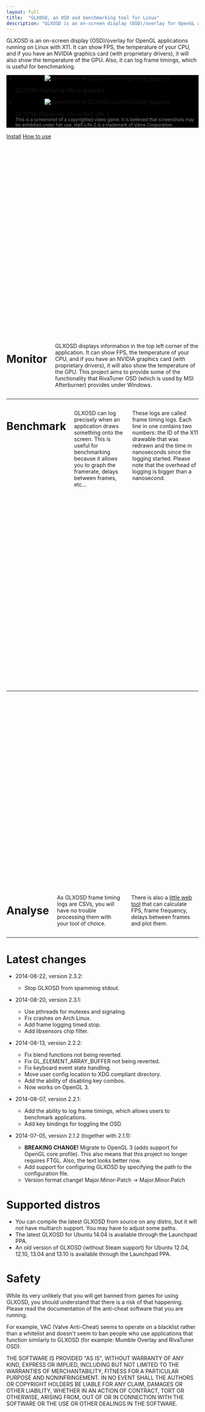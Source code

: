```yaml
---
layout: full
title:  "GLXOSD, an OSD and benchmarking tool for Linux"
description: "GLXOSD is an on-screen display (OSD)/overlay for OpenGL applications running on Linux with X11. It can show FPS, the temperature of your CPU, and if you have an NVIDIA graphics card (with proprietary drivers), it will also show the temperature of the GPU. Also, it can log frame timings, which is useful for benchmarking."
---
```

<dfn style="font-style: normal;">GLXOSD</dfn> is an on-screen display (OSD)/overlay for OpenGL applications running on Linux with X11. It can show FPS, the temperature of your CPU, and if you have an NVIDIA graphics card (with proprietary drivers), it will also show the temperature of the GPU. Also, it can log frame timings, which is useful for benchmarking.

<p>
	<div style="background-color: #000000">
		<ul class="example-orbit" data-orbit data-options="timer_speed: 5000">
			<li>
					<p align="center"><img src="img/glxgears.png" alt="Screenshot of GLXOSD running inside glxgears" class="text-center" ></img></p>
					<div class="orbit-caption">GLXOSD displaying info in glxgears.</div>
			</li>
			<li>
					<p align="center"><img src="img/hl2.png" alt="Screenshot of GLXOSD running inside glxgears"></img></p>
					<div class="orbit-caption">GLXOSD displaying info in Half-Life 2.</br><small style="color: #888888">This is a screenshot of a copyrighted video game. It is believed that screenshots may be exhibited under fair use. Half-Life 2 is a trademark of Valve Corporation.</small></div>
			</li>
		</ul>
	</div>
</p>
<p>
	<a href="install.html" class="button">Install</a>
	<a href="usage.html" class="button">How to use</a>
</p>

<div class="row">
	<div class="large-3 columns hide-for-medium-down">
		<svg xmlns="http://www.w3.org/2000/svg" width="100%" height="100%" viewBox="0 0 100 100">
			<text x="0" y="100" class=""
		        font-family="GeneralFoundicons" 
		        font-size="100">
		        &#xf00f;
		  	</text>
		</svg>
	</div>
	<div class="large-9 small-12 columns text-justify">
		<h1>Monitor</h1>
		<p>GLXOSD displays information in the top left corner of the application. It can show FPS, the temperature of your CPU, and if you have an NVIDIA graphics card (with proprietary drivers), it will also show the temperature of the GPU. This project aims to provide some of the functionality that RivaTuner OSD (which is used by MSI Afterburner) provides under Windows.</p>
	</div>
</div>
<hr>
<div class="row">
	<div class="large-9 small-12 columns text-justify">
		<h1>Benchmark</h1>
		<p>GLXOSD can log precisely when an application draws something onto the screen. This is useful for benchmarking because it allows you to graph the framerate, delays between frames, etc...</p>
		<p>These logs are called frame timing logs. Each line in one contains two numbers: the ID of the X11 drawable that was redrawn and the time in nanoseconds since the logging started. Please note that the overhead of logging is bigger than a nanosecond.</p>
	</div>
	<div class="large-3 columns hide-for-medium-down">
		<svg xmlns="http://www.w3.org/2000/svg" width="100%" height="100%" viewBox="0 0 100 100">
			<text x="0" y="100" class=""
		        font-family="GeneralFoundicons" 
		        font-size="100">
		        &#xf01a;
		  	</text>
		</svg>
	</div>
</div>
<hr>
<div class="row">
	<div class="large-3 columns hide-for-medium-down">
		<svg xmlns="http://www.w3.org/2000/svg" width="100%" height="100%" viewBox="0 0 100 100">
			<text x="0" y="100" class=""
		        font-family="GeneralFoundicons" 
		        font-size="100">
		        &#xf021;
		  	</text>
		</svg>
	</div>
	<div class="large-9 small-12 columns text-justify">
		<h1>Analyse</h1>
		<p>As GLXOSD frame timing logs are CSVs, you will have no trouble processing them with your tool of choice.</p>
		<p>There is also a <a href="{{site.baseurl}}/analyse.html">little web tool</a> that can calculate FPS, frame frequency, delays between frames and plot them.</p>
	</div>
</div>
<hr>

# Latest changes #

* 2014-08-22, version 2.3.2:
  * Stop GLXOSD from spamming stdout.

* 2014-08-20, version 2.3.1:
  * Use pthreads for mutexes and signaling.
  * Fix crashes on Arch Linux.
  * Add frame logging timed stop.
  * Add libsensors chip filter.

* 2014-08-13, version 2.2.2:
  * Fix blend functions not being reverted.
  * Fix GL_ELEMENT_ARRAY_BUFFER not being reverted.
  * Fix keyboard event state handling.
  * Move user config location to XDG compliant directory.
  * Add the ability of disabling key combos.
  * Now works on OpenGL 3.

* 2014-08-07, version 2.2.1:
  * Add the ability to log frame timings, which allows users to benchmark
  applications.
  * Add key bindings for toggling the OSD.

* 2014-07-05, version 2.1.2 (together with 2.1.1):
  * **BREAKING CHANGE!** Migrate to OpenGL 3 (adds support for OpenGL core profile). This also means that this project no longer requires FTGL. Also, the text looks better now.
  * Add support for configuring GLXOSD by specifying the path to the
     configuration file.
  * Version format change! Major.Minor-Patch -> Major.Minor.Patch

# Supported distros #

* You can compile the latest GLXOSD from source on any distro, but it will not have multiarch support. You may have to adjust some paths.
* The latest GLXOSD for Ubuntu 14.04 is available through the Launchpad PPA.
* An old version of GLXOSD (without Steam support) for Ubuntu 12.04, 12.10, 13.04 and 13.10 is available through the Launchpad PPA.

# Safety #

While its very unlikely that you will get banned from games for using GLXOSD, you should understand that there is a risk of that happening. Please read the documentation of the anti-cheat software that you are running.

For example, VAC (Valve Anti-Cheat) seems to operate on a blacklist rather than a whitelist and doesn't seem to ban people who use applications that function similarly to GLXOSD (for example: Mumble Overlay and RivaTuner OSD).

THE SOFTWARE IS PROVIDED "AS IS", WITHOUT WARRANTY OF ANY KIND, EXPRESS OR IMPLIED, INCLUDING BUT NOT LIMITED TO THE WARRANTIES OF MERCHANTABILITY, FITNESS FOR A PARTICULAR PURPOSE AND NONINFRINGEMENT. IN NO EVENT SHALL THE AUTHORS OR COPYRIGHT HOLDERS BE LIABLE FOR ANY CLAIM, DAMAGES OR OTHER LIABILITY, WHETHER IN AN ACTION OF CONTRACT, TORT OR OTHERWISE, ARISING FROM, OUT OF OR IN CONNECTION WITH THE SOFTWARE OR THE USE OR OTHER DEALINGS IN THE SOFTWARE.